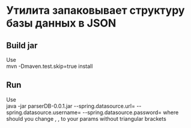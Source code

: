 # Утилита запаковывает структуру базы данных в JSON

## Build jar
Use <br />
mvn -Dmaven.test.skip=true install

## Run
Use <br />
java -jar parserDB-0.0.1.jar --spring.datasource.url=<url> --spring.datasource.username=<username> --spring.datasource.password=<password>
where should you change <url>, <username>, <password> to your params without triangular brackets
